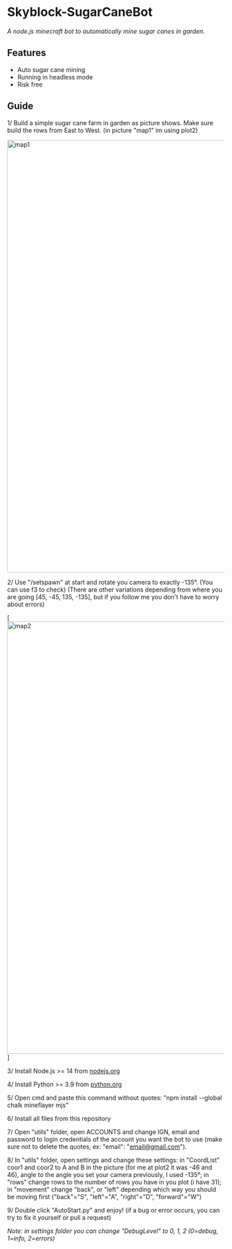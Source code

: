 # Skyblock-SugarCaneBot
*A node.js minecraft bot to automatically mine sugar canes in garden.*

## Features
* Auto sugar cane mining
* Running in headless mode
* Risk free

## Guide
1/ Build a simple sugar cane farm in garden as picture shows. Make sure build the rows from East to West. (in picture "map1" im using plot2)

<img src="https://github-production-user-asset-6210df.s3.amazonaws.com/99589691/250658086-ddf28ab6-c5f7-406b-afdd-4c0989be3274.png" alt="map1" width="1000">

2/ Use "/setspawn" at start and rotate you camera to exactly -135°. (You can use f3 to check) (There are other variations depending from where you are going [45, -45, 135, -135], but if you follow me you don't have to worry about errors)

[<img src="https://github-production-user-asset-6210df.s3.amazonaws.com/99589691/250656843-50bbdcf7-f830-4521-9ba6-1236434a1ba0.png" alt="map2" width="1000">]

3/ Install Node.js >= 14 from [nodejs.org](https://nodejs.org/)

4/ Install Python >= 3.9 from [python.org](https://www.python.org/downloads/)

5/ Open cmd and paste this command without quotes: "npm install --global chalk mineflayer mjs"

6/ Install all files from this repository

7/ Open "utils" folder, open ACCOUNTS and change IGN, email and password to login credentials of the account you want the bot to use (make sure not to delete the quotes, ex: "email": "email@gmail.com").

8/ In "utils" folder, open settings and change these settings: in "CoordList" coor1 and coor2 to A and B in the picture (for me at plot2 it was -46 and 46), angle to the angle you set your camera previously, I used -135°;
in "rows" change rows to the number of rows you have in you plot (i have 31); in "movement" change "back", or "left" depending which way you should be moving first ("back"="S", "left"="A", "right"="D", "forward"="W")

9/ Double click "AutoStart.py" and enjoy! (if a bug or error occurs, you can try to fix it yourself or pull a request)


*Note: in settings folder you can change "DebugLevel" to 0, 1, 2 (0=debug, 1=info, 2=errors)*
